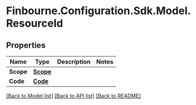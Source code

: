 # Finbourne.Configuration.Sdk.Model.ResourceId

## Properties

Name | Type | Description | Notes
------------ | ------------- | ------------- | -------------
**Scope** | [**Scope**](Scope.md) |  | 
**Code** | [**Code**](Code.md) |  | 

[[Back to Model list]](../README.md#documentation-for-models) [[Back to API list]](../README.md#documentation-for-api-endpoints) [[Back to README]](../README.md)

